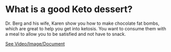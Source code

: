 # What is a good Keto dessert?

Dr. Berg and his wife, Karen show you how to make chocolate fat bombs, which are great to help you get into ketosis. You want to consume them with a meal to allow you to be satisfied and not have to snack.

 [See Video/Image/Document](https://hls-player.drberg.com/asset?path=migrated-assets/amazing-chocolate-keto-fat-bombs)